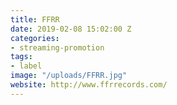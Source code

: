```yaml
---
title: FFRR
date: 2019-02-08 15:02:00 Z
categories:
- streaming-promotion
tags:
- label
image: "/uploads/FFRR.jpg"
website: http://www.ffrrecords.com/
---
```


